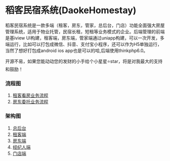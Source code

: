 # 稻客民宿系统(DaokeHomestay)
稻客民宿系统是一款多端（租客，房东，管家，总后台，门店）功能全面强大房屋管理系统，适用于物业托管，民宿长租，短租等业务模式的企业。后端管理的前端是基iview UI构建，租客端，房东端，管家端通过uniapp构建，可以一次开发，多端运行，比如可以打包成微信、抖音、支付宝小程序，还可以作为H5单独运行，当然了想好打包成android ios app也是可以的哈,后端使用thinkphp6.0。

开源不易，如果您能动动您的发财的小手给个小星星⭐star，将是对我最大的支持和鼓励！

### 流程图
1.  [租客看房业务流程 ]()
1.  [房东委托业务流程 ]()

### 架构图
1.  [总后台 ]()
1.  [租客端 ]()
1.  [房东端 ]()
1.  [经纪人端]()
1.  [门店端]()
